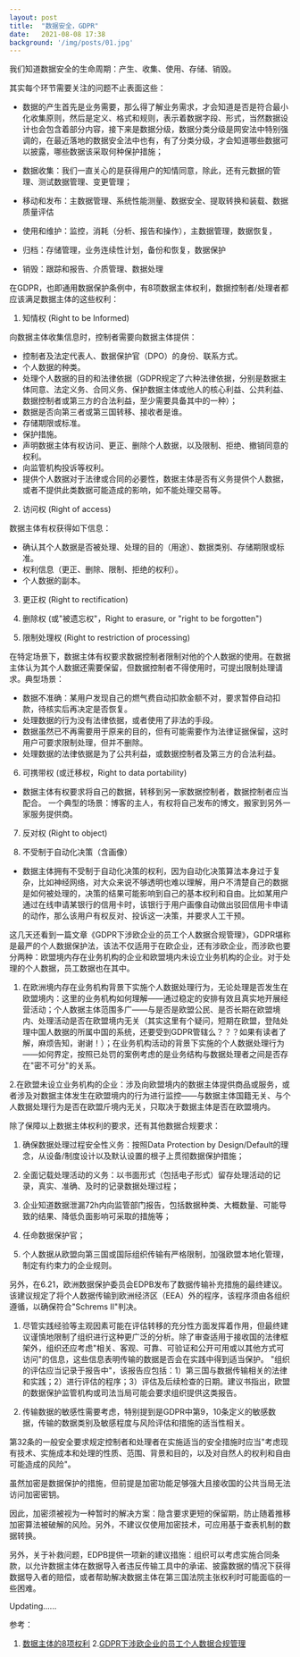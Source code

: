 ```yaml
---
layout: post
title:  "数据安全，GDPR"
date:   2021-08-08 17:38
background: '/img/posts/01.jpg'
---
```

我们知道数据安全的生命周期：产生、收集、使用、存储、销毁。

其实每个环节需要关注的问题不止表面这些：
 
- 数据的产生首先是业务需要，那么得了解业务需求，才会知道是否是符合最小化收集原则，然后是定义、格式和规则，表示着数据字段、形式，当然数据设计也会包含着部分内容，接下来是数据分级，数据分类分级是网安法中特别强调的，在最近落地的数据安全法中也有，有了分类分级，才会知道哪些数据可以披露，哪些数据该采取何种保护措施；

- 数据收集：我们一直关心的是获得用户的知情同意，除此，还有元数据的管理、测试数据管理、变更管理；

- 移动和发布：主数据管理、系统性能测量、数据安全、提取转换和装载、数据质量评估

- 使用和维护：监控，消耗（分析、报告和操作），主数据管理，数据恢复，

- 归档：存储管理，业务连续性计划，备份和恢复，数据保护

- 销毁：跟踪和报告、介质管理、数据处理

在GDPR，也即通用数据保护条例中，有8项数据主体权利，数据控制者/处理者都应该满足数据主体的这些权利：

1. 知情权 (Right to be Informed)

向数据主体收集信息时，控制者需要向数据主体提供：
- 控制者及法定代表人、数据保护官（DPO）的身份、联系方式。
- 个人数据的种类。
- 处理个人数据的目的和法律依据（GDPR规定了六种法律依据，分别是数据主体同意、法定义务、合同义务、保护数据主体或他人的核心利益、公共利益、数据控制者或第三方的合法利益，至少需要具备其中的一种）；
- 数据是否向第三者或第三国转移、接收者是谁。
- 存储期限或标准。
- 保护措施。
- 声明数据主体有权访问、更正、删除个人数据，以及限制、拒绝、撤销同意的权利。
- 向监管机构投诉等权利。
- 提供个人数据对于法律或合同的必要性，数据主体是否有义务提供个人数据，或者不提供此类数据可能造成的影响，如不能处理交易等。

2. 访问权 (Right of access)

数据主体有权获得如下信息：
- 确认其个人数据是否被处理、处理的目的（用途）、数据类别、存储期限或标准。
- 权利信息（更正、删除、限制、拒绝的权利）。
- 个人数据的副本。

3. 更正权 (Right to rectification)

4. 删除权 (或"被遗忘权"，Right to erasure, or "right to be forgotten")

5. 限制处理权 (Right to restriction of processing)

在特定场景下，数据主体有权要求数据控制者限制对他的个人数据的使用。在数据主体认为其个人数据还需要保留，但数据控制者不得使用时，可提出限制处理请求。典型场景：
- 数据不准确：某用户发现自己的燃气费自动扣款金额不对，要求暂停自动扣款，待核实后再决定是否恢复。
- 处理数据的行为没有法律依据，或者使用了非法的手段。
- 数据虽然已不再需要用于原来的目的，但有可能需要作为法律证据保留，这时用户可要求限制处理，但并不删除。
- 处理数据的法律依据是为了公共利益，或数据控制者及第三方的合法利益。

6. 可携带权 (或迁移权，Right to data portability)

- 数据主体有权要求将自己的数据，转移到另一家数据控制者，数据控制者应当配合。
一个典型的场景：博客的主人，有权将自己发布的博文，搬家到另外一家服务提供商。

7. 反对权 (Right to object)

8. 不受制于自动化决策（含画像）
- 数据主体拥有不受制于自动化决策的权利，因为自动化决策算法本身过于复杂，比如神经网络，对大众来说不够透明也难以理解，用户不清楚自己的数据是如何被处理的，决策的结果可能影响到自己的基本权利和自由。比如某用户通过在线申请某银行的信用卡时，该银行于用户画像自动做出驳回信用卡申请的动作，那么该用户有权反对、投诉这一决策，并要求人工干预。

这几天还看到一篇文章《GDPR下涉欧企业的员工个人数据合规管理》，GDPR堪称是最严的个人数据保护法，该法不仅适用于在欧企业，还有涉欧企业，而涉欧也要分两种：欧盟境内存在业务机构的企业和欧盟境内未设立业务机构的企业。对于处理的个人数据，员工数据也在其中。

1. 在欧洲境内存在业务机构背景下实施个人数据处理行为，无论处理是否发生在欧盟境内：这里的业务机构如何理解——通过稳定的安排有效且真实地开展经营活动；个人数据主体范围多广——与是否是欧盟公民、是否长期在欧盟境内、处理活动是否在欧盟境内无关（其实这里有个疑问，短期在欧盟，登陆处理中国人数据的所属中国的系统，还要受到GDPR管辖么？？？如果有读者了解，麻烦告知，谢谢！）；在业务机构活动的背景下实施的个人数据处理行为——如何界定，按照已处罚的案例考虑的是业务结构与数据处理者之间是否存在"密不可分"的关系。

2.在欧盟未设立业务机构的企业：涉及向欧盟境内的数据主体提供商品或服务，或者涉及对数据主体发生在欧盟境内的行为进行监控——与数据主体国籍无关、与个人数据处理行为是否在欧盟斤境内无关，只取决于数据主体是否在欧盟境内。

除了保障以上数据主体权利的要求，还有其他数据合规要求：

1. 确保数据处理过程安全性义务：按照Data Protection by Design/Default的理念，从设备/制度设计以及默认设置的根子上贯彻数据保护措施；

2. 全面记载处理活动的义务：以书面形式（包括电子形式）留存处理活动的记录，真实、准确、及时的记录数据处理过程；

3. 企业知道数据泄漏72h内向监管部门报告，包括数据种类、大概数量、可能导致的结果、降低负面影响可采取的措施等；

4. 任命数据保护官；

5. 个人数据从欧盟向第三国或国际组织传输有严格限制，加强欧盟本地化管理，制定有约束力的企业规则。

另外，在6.21，欧洲数据保护委员会EDPB发布了数据传输补充措施的最终建议。该建议规定了将个人数据传输到欧洲经济区（EEA）外的程序，该程序须由各组织遵循，以确保符合"Schrems II"判决。

1. 尽管实践经验等主观因素可能在评估转移的充分性方面发挥着作用，但最终建议谨慎地限制了组织进行这种更广泛的分析。除了审查适用于接收国的法律框架外，组织还应考虑"相关、客观、可靠、可验证和公开可用或以其他方式可访问"的信息，这些信息表明传输的数据是否会在实践中得到适当保护。
"组织的评估应当记录于报告中"，该报告应包括：1）第三国与数据传输相关的法律和实践；2）进行评估的程序；3）评估及后续检查的日期。建议书指出，欧盟的数据保护监管机构或司法当局可能会要求组织提供这类报告。

2. 传输数据的敏感性需要考虑，特别提到是GDPR中第9，10条定义的敏感数据，传输的数据类别及敏感程度与风险评估和措施的适当性相关。

第32条的一般安全要求规定控制者和处理者在实施适当的安全措施时应当"考虑现有技术、实施成本和处理的性质、范围、背景和目的，以及对自然人的权利和自由可能造成的风险"。

虽然加密是数据保护的措施，但前提是加密功能足够强大且接收国的公共当局无法访问加密密钥。

因此，加密须被视为一种暂时的解决方案：隐含要求更短的保留期，防止随着推移加密算法被破解的风险。另外，不建议仅使用加密技术，可应用基于查表机制的数据转换。

另外，关于补救问题，EDPB提供一项新的建议措施：组织可以考虑实施合同条款，以允许数据主体在数据导入者违反传输工具中的承诺、披露数据的情况下获得数据导入者的赔偿，或者帮助解决数据主体在第三国法院主张权利时可能面临的一些困难。

Updating......

参考：
1. [数据主体的8项权利]([https://www.janusec.com/articles/privacy/1580350655.html)
2.[GDPR下涉欧企业的员工个人数据合规管理](https://mp.weixin.qq.com/s/jdVyBYZf6ngsb2MtZ2fuZA)
